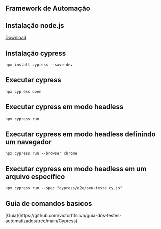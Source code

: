 ## Framework de Automação


## Instalação node.js
[Download](https://nodejs.org/pt/download/prebuilt-installer)


## Instalação cypress 
```
npm install cypress --save-dev
```

## Executar cypress 
```
npx cypress open
```

## Executar cypress em modo headless
```
npx cypress run
```

## Executar cypress em modo headless definindo um navegador
```
npx cypress run --browser chrome
```

## Executar cypress em modo headless em um arquivo específico
```
npx cypress run --spec "cypress/e2e/seu-teste.cy.js"
```

<h2> Guia de comandos basicos </h2> 
[Guia](https://github.com/victorhfsilva/guia-dos-testes-automatizados/tree/main/Cypress)